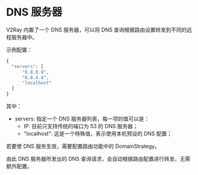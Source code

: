 # DNS 服务器

V2Ray 内置了一个 DNS 服务器，可以将 DNS 查询根据路由设置转发到不同的远程服务器中。

示例配置：
```javascript
{
  "servers": [
      "8.8.8.8",
      "8.8.4.4",
      "localhost"
  ]
}
```

其中：
* servers: 指定一个 DNS 服务器列表，每一项的值可以是：
  * IP: 目前只支持传统的端口为 53 的 DNS 服务器；
  * "localhost": 这是一个特殊值，表示使用本机预设的 DNS 配置；

若要使 DNS 服务生效，需要配置路由功能中的 DomainStrategy。

由此 DNS 服务器所发出的 DNS 查询请求，会自动根据路由配置进行转发，无需额外配置。
